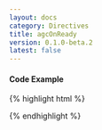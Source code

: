 ```yaml
---
layout: docs
category: Directives
title: agcOnReady
version: 0.1.0-beta.2
latest: false
---
```


#### Code Example
{% highlight html %}
<div google-chart chart="myChartObject" agc-on-ready="readyHandler(chartWrapper)"></div>
{% endhighlight %}